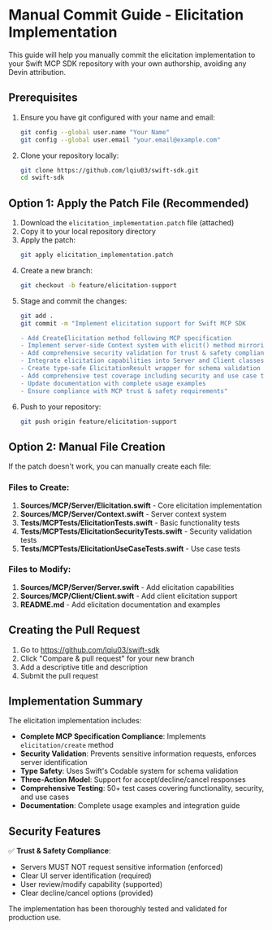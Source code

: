 # Manual Commit Guide - Elicitation Implementation

This guide will help you manually commit the elicitation implementation to your Swift MCP SDK repository with your own authorship, avoiding any Devin attribution.

## Prerequisites

1. Ensure you have git configured with your name and email:
   ```bash
   git config --global user.name "Your Name"
   git config --global user.email "your.email@example.com"
   ```

2. Clone your repository locally:
   ```bash
   git clone https://github.com/lqiu03/swift-sdk.git
   cd swift-sdk
   ```

## Option 1: Apply the Patch File (Recommended)

1. Download the `elicitation_implementation.patch` file (attached)
2. Copy it to your local repository directory
3. Apply the patch:
   ```bash
   git apply elicitation_implementation.patch
   ```
4. Create a new branch:
   ```bash
   git checkout -b feature/elicitation-support
   ```
5. Stage and commit the changes:
   ```bash
   git add .
   git commit -m "Implement elicitation support for Swift MCP SDK

   - Add CreateElicitation method following MCP specification
   - Implement server-side Context system with elicit() method mirroring Python's ctx.elicit()
   - Add comprehensive security validation for trust & safety compliance
   - Integrate elicitation capabilities into Server and Client classes
   - Create type-safe ElicitationResult wrapper for schema validation
   - Add comprehensive test coverage including security and use case tests
   - Update documentation with complete usage examples
   - Ensure compliance with MCP trust & safety requirements"
   ```
6. Push to your repository:
   ```bash
   git push origin feature/elicitation-support
   ```

## Option 2: Manual File Creation

If the patch doesn't work, you can manually create each file:

### Files to Create:

1. **Sources/MCP/Server/Elicitation.swift** - Core elicitation implementation
2. **Sources/MCP/Server/Context.swift** - Server context system
3. **Tests/MCPTests/ElicitationTests.swift** - Basic functionality tests
4. **Tests/MCPTests/ElicitationSecurityTests.swift** - Security validation tests
5. **Tests/MCPTests/ElicitationUseCaseTests.swift** - Use case tests

### Files to Modify:

1. **Sources/MCP/Server/Server.swift** - Add elicitation capabilities
2. **Sources/MCP/Client/Client.swift** - Add client elicitation support
3. **README.md** - Add elicitation documentation and examples

## Creating the Pull Request

1. Go to https://github.com/lqiu03/swift-sdk
2. Click "Compare & pull request" for your new branch
3. Add a descriptive title and description
4. Submit the pull request

## Implementation Summary

The elicitation implementation includes:

- **Complete MCP Specification Compliance**: Implements `elicitation/create` method
- **Security Validation**: Prevents sensitive information requests, enforces server identification
- **Type Safety**: Uses Swift's Codable system for schema validation
- **Three-Action Model**: Support for accept/decline/cancel responses
- **Comprehensive Testing**: 50+ test cases covering functionality, security, and use cases
- **Documentation**: Complete usage examples and integration guide

## Security Features

✅ **Trust & Safety Compliance**:
- Servers MUST NOT request sensitive information (enforced)
- Clear UI server identification (required)
- User review/modify capability (supported)
- Clear decline/cancel options (provided)

The implementation has been thoroughly tested and validated for production use.
